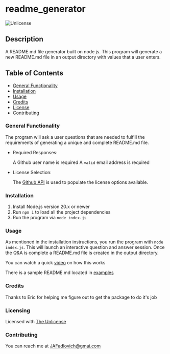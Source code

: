 # readme_generator

![Unlicense](https://img.shields.io/badge/license-The_Unlicense-blue)

## Description

A README.md file generator built on node.js. This program will
generate a new README.md file in an output directory with values
that a user enters.

## Table of Contents

- [General Functionality](#general-functionality)
- [Installation](#installation)
- [Usage](#usage)
- [Credits](#credits)
- [License](#licensing)
- [Contributing](#contributing)

### General Functionality

The program will ask a user questions that are needed to fulfill
the requirements of generating a unique and complete README.md file.

- Required Responses:

  A Github user name is required
  A `valid` email address is required

- License Selection:

  The [Github API](https://api.github.com/licenses) is used to populate the license options available.

### Installation

1.  Install Node.js version 20.x or newer
2.  Run `npm i` to load all the project dependencies
3.  Run the program via `node index.js`

### Usage

As mentioned in the installation instructions, you run the program with `node index.js`. This will launch an interactive question and answer session. Once the Q&A is complete a README.md file is created in the output directory.

You can watch a quick [video](https://youtu.be/beieGntMEx8) on how this works

There is a sample README.md located in [examples](./assets/examples/README.md)

### Credits

Thanks to Eric for helping me figure out to get the package to do it's job

### Licensing

Licensed with [The Unlicense](http://choosealicense.com/licenses/unlicense)
### Contributing

You can reach me at JAFadlovich@gmai.com
